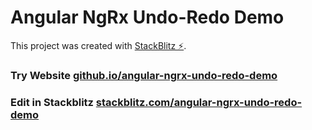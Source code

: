 # Angular NgRx Undo-Redo Demo

This project was created with [StackBlitz ⚡️](https://stackblitz.com).

### Try Website [github.io/angular-ngrx-undo-redo-demo](https://harbirchahal.github.io/angular-ngrx-undo-redo-demo/)

### Edit in Stackblitz [stackblitz.com/angular-ngrx-undo-redo-demo](https://stackblitz.com/edit/angular-ngrx-undo-redo-demo)
